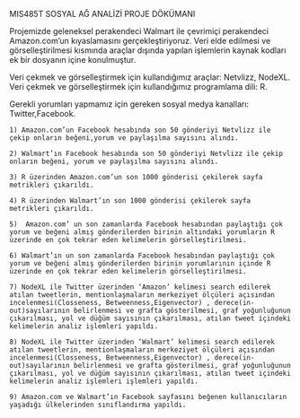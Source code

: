  MIS485T SOSYAL AĞ ANALİZİ
       PROJE DÖKÜMANI

Projemizde geleneksel perakendeci Walmart ile çevrimiçi perakendeci Amazon.com’un kıyaslamasını gerçekleştiriyoruz.
Veri elde edilmesi ve görselleştirilmesi kısmında araçlar dışında yapılan işlemlerin kaynak kodları ek bir dosyanın içine konulmuştur.

Veri çekmek ve görselleştirmek için kullandığımız araçlar: Netvlizz, NodeXL.
Veri çekmek ve görselleştirmek için kullandığımız programlama dili: R.

Gerekli yorumları yapmamız için gereken sosyal medya kanalları: Twitter,Facebook.

    1) Amazon.com’un Facebook hesabında son 50 gönderiyi Netvlizz ile çekip onların beğeni,yorum ve paylaşılma sayısını alındı.

    2) Walmart’ın Facebook hesabında son 50 gönderiyi Netvlizz ile çekip onların beğeni, yorum ve paylaşılma sayısını alındı.

    3) R üzerinden Amazon.com’un son 1000 gönderisi çekilerek sayfa metrikleri çıkarıldı.

    4) R üzerinden Walmart’ın son 1000 gönderisi çekilerek sayfa metrikleri çıkarıldı.

    5)  Amazon.com’ un son zamanlarda Facebook hesabından paylaştığı çok yorum ve beğeni almış gönderilerden birinin altındaki yorumların R üzerinde en çok tekrar eden kelimelerin görselleştirilmesi.

    6) Walmart’ın un son zamanlarda Facebook hesabından paylaştığı çok yorum ve beğeni almış gönderilerden birinin yorumlarının içinde R üzerinde en çok tekrar eden kelimelerin görselleştirilmesi.

    7) NodeXL ile Twitter üzerinden ‘Amazon’ kelimesi search edilerek atılan tweetlerin, mentionlaşmaların merkeziyet ölçüleri açısından incelenmesi(Closseness, Betweenness,Eigenvector) , derece(in-out)sayılarının belirlenmesi ve grafta gösterilmesi, graf yoğunluğunun çıkarılması, yol ve düğüm sayısının çıkarılması, atılan tweet içindeki kelimelerin analiz işlemleri yapıldı.

    8) NodeXL ile Twitter üzerinden ‘Walmart’ kelimesi search edilerek atılan tweetlerin, mentionlaşmaların merkeziyet ölçüleri açısından incelenmesi(Closseness, Betweenness,Eigenvector) , derece(in-out)sayılarının belirlenmesi ve grafta gösterilmesi, graf yoğunluğunun çıkarılması, yol ve düğüm sayısının çıkarılması, atılan tweet içindeki kelimelerin analiz işlemleri işlemleri yapıldı.

    9) Amazon.com ve Walmart’ın Facebook sayfasını beğenen kullanıcıların yaşadığı ülkelerinden sınıflandırma yapıldı.
